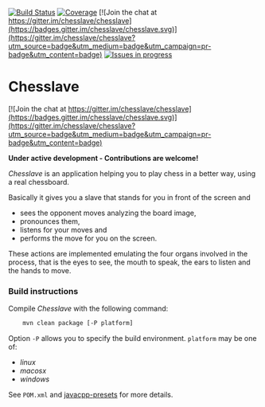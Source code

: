 [![Build Status](https://travis-ci.org/chesslave/chesslave.png)](https://travis-ci.org/chesslave/chesslave)
[![Coverage](https://codecov.io/gh/chesslave/chesslave/branch/master/graph/badge.svg)](https://codecov.io/gh/chesslave/chesslave)
[![Join the chat at https://gitter.im/chesslave/chesslave](https://badges.gitter.im/chesslave/chesslave.svg)](https://gitter.im/chesslave/chesslave?utm_source=badge&utm_medium=badge&utm_campaign=pr-badge&utm_content=badge)
[![Issues in progress](https://badge.waffle.io/chesslave/chesslave.svg?label=In%20Progress&title=WIP)](http://waffle.io/chesslave/chesslave)

# Chesslave

[![Join the chat at https://gitter.im/chesslave/chesslave](https://badges.gitter.im/chesslave/chesslave.svg)](https://gitter.im/chesslave/chesslave?utm_source=badge&utm_medium=badge&utm_campaign=pr-badge&utm_content=badge)

**Under active development - Contributions are welcome!**

_Chesslave_ is an application helping you to play chess in a better way, using a real chessboard.

Basically it gives you a slave that stands for you in front of the screen and
 * sees the opponent moves analyzing the board image,
 * pronounces them,
 * listens for your moves and
 * performs the move for you on the screen.

These actions are implemented emulating the four organs involved in the process, that is the eyes to see, the mouth to speak, the ears to listen and the hands to move.

### Build instructions

Compile _Chesslave_ with the following command:
```bash
    mvn clean package [-P platform]
```
Option `-P` allows you to specify the build environment. `platform` may be one of:
 * _linux_
 * _macosx_
 * _windows_

See `POM.xml` and [javacpp-presets](https://github.com/bytedeco/javacpp-presets) for more details.

